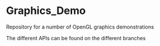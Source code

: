 # Graphics_Demo
Repository for a number of OpenGL graphics demonstrations

The different APIs can be found on the different branches
